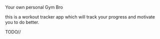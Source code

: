 Your own personal Gym Bro

this is a workout tracker app which will track your progress and motivate you to do better. 

TODO//
